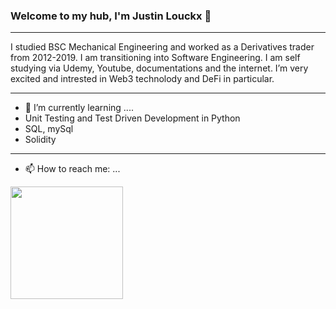 ### Welcome to my hub, I'm Justin Louckx 👋
__________________________________

I studied BSC Mechanical Engineering and worked as a Derivatives trader from 2012-2019. I am transitioning into Software Engineering. I am self studying via Udemy, Youtube, documentations and the internet. I’m very excited and intrested in Web3 technolody and DeFi in particular. 
___________________________________________________________________________________________________________________________________________________________________________________
- 🌱 I’m currently learning ....
-  Unit Testing and Test Driven Development in Python
- SQL, mySql
- Solidity
__________________________________
- 📫 How to reach me: ...


<img height="180em" src="https://github-readme-stats.vercel.app/api?username=JustinZorch&show_icons=true&hide_border=true&&count_private=true&include_all_commits=true" />


<!--
**JustinZorch/JustinZorch** is a ✨ _special_ ✨ repository because its `README.md` (this file) appears on your GitHub profile.

Here are some ideas to get you started:

- 🔭 I’m currently working on ...
- 🌱 I’m currently learning ...
- 👯 I’m looking to collaborate on ...
- 🤔 I’m looking for help with ...
- 💬 Ask me about ...
- 📫 How to reach me: ...
- 😄 Pronouns: ...
- ⚡ Fun fact: ...
-->
